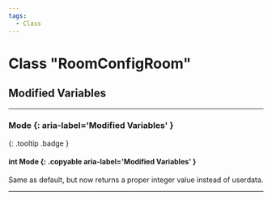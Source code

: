 ```yaml
---
tags:
  - Class
---
```

# Class "RoomConfigRoom"

## Modified Variables
___
### Mode {: aria-label='Modified Variables' }
[ ](#){: .tooltip .badge }
#### int Mode  {: .copyable aria-label='Modified Variables' }
Same as default, but now returns a proper integer value instead of userdata.

___